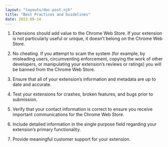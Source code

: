 ```yaml
---
layout: "layouts/doc-post.njk"
title: "Best Practices and Guidelines"
date: 2022-09-14
---
```


1. Extensions should add value to the Chrome Web Store. If your extension is not particularly useful or unique, it doesn’t belong on the Chrome Web Store.

1. No cheating. If you attempt to scam the system (for example, by misleading users, circumventing enforcement, copying the work of other developers, or manipulating your extension’s reviews or ratings) you will be banned from the Chrome Web Store.

1. Ensure that all of your extension’s information and metadata are up to date and accurate.

1. Test your extensions for crashes, broken features, and bugs prior to submission.

1. Verify that your contact information is correct to ensure you receive important communications for the Chrome Web Store.

1. Include detailed information in the single purpose field regarding your extension’s primary functionality.

1. Provide meaningful customer support for your extension.
